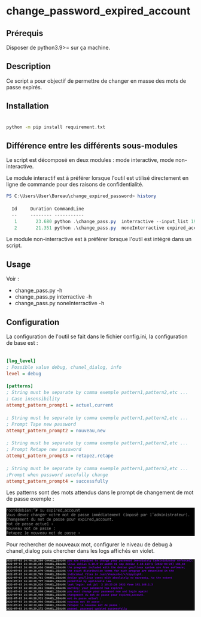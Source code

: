 # change_password_expired_account

## Prérequis

Disposer de python3.9>= sur ça machine.

## Description

Ce script a pour objectif de permettre de changer en masse des mots de passe expirés.

## Installation

````bash

python -m pip install requirement.txt
````

## Différence entre les différents sous-modules

Le script est décomposé en deux modules : mode interactive, mode non-interactive.

Le module interactif est à préférer lorsque l'outil est utilisé directement en ligne de commande pour des raisons de confidentialité.

````PowerShell
PS C:\Users\User\Bureau\change_expired_password> history   
                                                                       
  Id     Duration CommandLine
  --     -------- -----------
   1       23.680 python .\change_pass.py  interractive --input_list 192.168.1.100,192.168.1.101,192.168.1.103
   2       21.351 python .\change_pass.py  noneInterractive expired_account current_password new_password 192.168.1.100,192.168.1.101,192.168.1.103
````

Le module non-interractive est à préférer lorsque l'outil est intégré dans un script.

## Usage

Voir :

* change_pass.py -h
* change_pass.py interractive -h
* change_pass.py noneInterractive -h

## Configuration

La configuration de l'outil se fait dans le fichier config.ini, la configuration de base est :

````ini

[log_level]
; Possible value debug, chanel_dialog, info
level = debug

[patterns]
; String must be separate by comma exemple pattern1,pattern2,etc ...
; Case insensibility 
attempt_pattern_prompt1 = actuel,current

; String must be separate by comma exemple pattern1,pattern2,etc ...
; Prompt Tape new password
attempt_pattern_prompt2 = nouveau,new

; String must be separate by comma exemple pattern1,pattern2,etc ...
; Prompt Retape new password
attempt_pattern_prompt3 = retapez,retape

; String must be separate by comma exemple pattern1,pattern2,etc ...
;Prompt when password sucefully change
attempt_pattern_prompt4 = successfully


````

Les patterns sont des mots attendus dans le prompt de changement de mot de passe exemple :

<img src="image_doc/expired_account_promt.png" style="display: block;">

Pour rechercher de nouveaux mot, configurer le niveau de debug à chanel_dialog puis chercher dans les logs affichés en violet.

<img src="image_doc/expired_account_search_pattern.png" style="display: block;">
